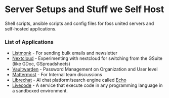 # Server Setups and Stuff we Self Host

Shell scripts, ansible scripts and config files for foss united servers and self-hosted applications.

### List of Applications 

- [Listmonk](https://listmonk.app) - For sending bulk emails and newsletter
- [Nextcloud](https://nextcloud.com) - Experimenting with nextcloud for switching from the GSuite (like GDoc, GSpreadsheets)
- [Vaultwarden](./servers/apps/vaultwarden/README.md) - Password Management on Organization and User level
- [Mattermost](./servers/apps/mattermost/mattermost.md) - For Internal team discussions
- [Librechat](https://www.librechat.ai/) - AI chat platform/search engine called [Echo](https://echo.fossunited.org)
- [Livecode](https://github.com/fossunited/falcon) -  A service that execute code in any programming language in a sandboxed environment. 
